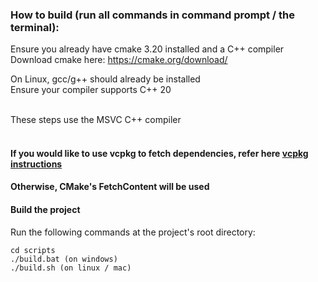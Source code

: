 

### How to build (run all commands in command prompt / the terminal):
Ensure you already have cmake 3.20 installed and a C++ compiler <br />
Download cmake here: https://cmake.org/download/ <br />

On Linux, gcc/g++ should already be installed <br />
Ensure your compiler supports C++ 20 <br />
<br />

These steps use the MSVC C++ compiler <br />
<br />

#### If you would like to use vcpkg to fetch dependencies, refer here [vcpkg instructions](/docs/vcpkg.md)
#### Otherwise, CMake's FetchContent will be used

#### Build the project
Run the following commands at the project's root directory:
```
cd scripts
./build.bat (on windows)
./build.sh (on linux / mac)
```
